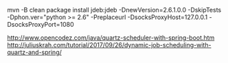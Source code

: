 mvn -B  clean package install jdeb:jdeb -DnewVersion=2.6.1.0.0 -DskipTests -Dphon.ver="python >= 2.6" -Preplaceurl -DsocksProxyHost=127.0.0.1 -DsocksProxyPort=1080



http://www.opencodez.com/java/quartz-scheduler-with-spring-boot.htm
http://juliuskrah.com/tutorial/2017/09/26/dynamic-job-scheduling-with-quartz-and-spring/